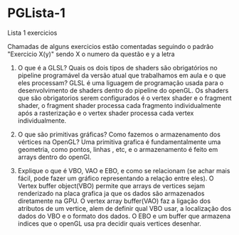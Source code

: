 # PGLista-1
 Lista 1 exercicios 

Chamadas de alguns exercicios estão comentadas seguindo o padrão "Exercicio X(y)" sendo X o numero da questão e y a letra

1. O que é a GLSL? Quais os dois tipos de shaders são obrigatórios no pipeline programável
da versão atual que trabalhamos em aula e o que eles processam?
 GLSL é uma liguagem de programação usada para o desenvolvimento de shaders dentro do pipeline do openGL. Os shaders que são obrigatorios serem configurados é o vertex shader e o fragment shader, o fragment shader processa cada fragmento individualmente após a rasterização e o vertex shader processa cada vertex individualmente.

2. O que são primitivas gráficas? Como fazemos o armazenamento dos vértices na OpenGL?
Uma primitiva grafica é fundamentalmente uma geometria, como pontos, linhas , etc, e o armazenamento é feito em arrays dentro do openGl. 

3. Explique o que é VBO, VAO e EBO, e como se relacionam (se achar mais fácil, pode fazer
um gráfico representando a relação entre eles). 
O Vertex buffer object(VBO) permite que arrays de vertices sejam renderizado na placa grafica ja que os dados são armazenados diretamente na GPU. O vertex array buffer(VAO) faz a ligação dos atributos de um vertice, alem de definir qual VBO usar, a localização dos dados do VBO e o formato dos dados. O EBO e um buffer que armazena indices que o openGL usa pra decidir quais vertices desenhar.
